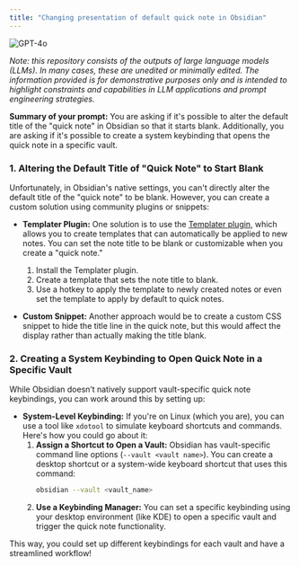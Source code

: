 ```yaml
---
title: "Changing presentation of default quick note in Obsidian"
---
```

![GPT-4o](https://img.shields.io/badge/GPT--4o-3333FF?style=for-the-badge&logo=openai&logoColor=white)



*Note: this repository consists of the outputs of large language models (LLMs). In many cases, these are unedited or minimally edited. The information provided is for demonstrative purposes only and is intended to highlight constraints and capabilities in LLM applications and prompt engineering strategies.*


**Summary of your prompt:** You are asking if it's possible to alter the default title of the "quick note" in Obsidian so that it starts blank. Additionally, you are asking if it's possible to create a system keybinding that opens the quick note in a specific vault.

### 1. Altering the Default Title of "Quick Note" to Start Blank
Unfortunately, in Obsidian's native settings, you can't directly alter the default title of the "quick note" to be blank. However, you can create a custom solution using community plugins or snippets:

- **Templater Plugin:** One solution is to use the [Templater plugin](https://github.com/SilentVoid13/Templater), which allows you to create templates that can automatically be applied to new notes. You can set the note title to be blank or customizable when you create a "quick note."
  1. Install the Templater plugin.
  2. Create a template that sets the note title to blank.
  3. Use a hotkey to apply the template to newly created notes or even set the template to apply by default to quick notes.

- **Custom Snippet:** Another approach would be to create a custom CSS snippet to hide the title line in the quick note, but this would affect the display rather than actually making the title blank.

### 2. Creating a System Keybinding to Open Quick Note in a Specific Vault
While Obsidian doesn’t natively support vault-specific quick note keybindings, you can work around this by setting up:

- **System-Level Keybinding:** If you're on Linux (which you are), you can use a tool like `xdotool` to simulate keyboard shortcuts and commands. Here's how you could go about it:
  1. **Assign a Shortcut to Open a Vault:**
     Obsidian has vault-specific command line options (`--vault <vault name>`). You can create a desktop shortcut or a system-wide keyboard shortcut that uses this command:
     ```bash
     obsidian --vault <vault_name>
     ```
  2. **Use a Keybinding Manager:** You can set a specific keybinding using your desktop environment (like KDE) to open a specific vault and trigger the quick note functionality.

This way, you could set up different keybindings for each vault and have a streamlined workflow!